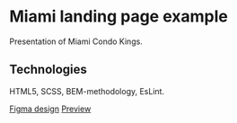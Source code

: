# Miami landing page example
Presentation of Miami Condo Kings.

## Technologies
HTML5, SCSS, BEM-methodology, EsLint.

[Figma design](https://www.figma.com/file/nHz8bflIwJaWP3P99vKTH5/miami_home_new?node-id=16033%3A3)
[Preview](https://RomSmile.github.io/layout_miami/)
